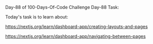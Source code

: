 Day-88 of 100-Days-Of-Code Challenge
Day-88 Task:

Today's task is to learn about:

https://nextjs.org/learn/dashboard-app/creating-layouts-and-pages

https://nextjs.org/learn/dashboard-app/navigating-between-pages
